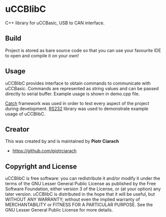 # uCCBlibC
C++ library for uCCBasic, USB to CAN interface.

## Build
Project is stored as bare source code so that you can use your favourite IDE to open and compile it on your own!

## Usage
uCCBlibC provides interface to obtain commands to communicate with uCCBasic. Commands are represented as string values and can be passed directly to serial buffer. Example usage is shown in demo.cpp file.

[Catch](https://github.com/philsquared/Catch) framework was used in order to test every aspect of the project during development.
[RS232](http://www.teuniz.net/RS-232) library was used to demonstrate example usage of uCCBlibC.

## Creator
This was created by and is maintained by **Piotr Ciarach**
* https://github.com/piotrciarach

## Copyright and License
uCCBlibC is free software: you can redistribute it and/or modify it under the terms of the GNU Lesser General Public License as published by the Free Software Foundation, either version 3 of the License, or (at your option) any later version.
uCCBlibC is distributed in the hope that it will be useful, but WITHOUT ANY WARRANTY; without even the implied warranty of MERCHANTABILITY or FITNESS FOR A PARTICULAR PURPOSE. See the GNU Lesser General Public License for more details. 



